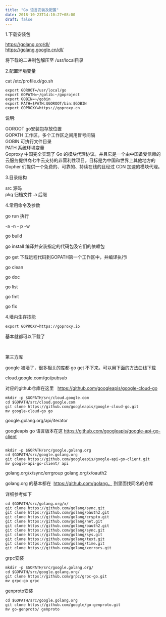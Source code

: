 ```yaml
---
title: "Go 语言安装及配置"
date: 2018-10-23T14:10:27+08:00
draft: false
---
```


1.下载安装包

 https://golang.org/dl/  
 https://golang.google.cn/dl/

 将下载的二进制包解压至 /usr/local目录

2.配置环境变量

cat /etc/profile.d/go.sh 
```
export GOROOT=/usr/local/go
export GOPATH=~/golib:~/goproject
export GOBIN=~/gobin
export PATH=$PATH:$GOROOT/bin:$GOBIN
export GOPROXY=https://goproxy.cn
```

说明: 

GOROOT go安装包存放位置  
GOPATH 工作区，多个工作区之间用冒号间隔  
GOBIN  可执行文件目录  
PATH   系统环境变量  
Goproxy 中国完全实现了 Go 的模块代理协议。并且它是一个由中国备受信赖的云服务提供商七牛云支持的非营利性项目。目标是为中国和世界上其他地方的 Gopher 们提供一个免费的、可靠的、持续在线的且经过 CDN 加速的模块代理。

3.目录结构

 src 源码  
 pkg 归档文件 .a 后缀  

4.常用命令及参数

go run  执行 

   -a -n - p -w

go build 

go install 编译并安装指定的代码包及它们的依赖包 　

go get 下载远程代码到GOPATH第一个工作区中，并编译执行i

go clean 

go doc 

go list 

go fmt 

go fix 


4.墙内生存技能

```
export GOPROXY=https://goproxy.io
```
基本就都可以下载了

 

第三方库

google 被墙了，很多相关的库都 go get 不下来。可以用下面的方法曲线下载

cloud.google.com/go/pubsub

对应的github仓库在这里   https://github.com/googleapis/google-cloud-go

```
mkdir -p $GOPATH/src/cloud.google.com                                                                               
cd $GOPATH/src/cloud.google.com  
git clone https://github.com/googleapis/google-cloud-go.git                                                         
mv google-cloud-go go
```

google.golang.org/api/iterator

googleapis go 语言版本在这 https://github.com/googleapis/google-api-go-client

```

mkdir -p $GOPATH/src/google.golang.org 
cd $GOPATH/src/google.golang.org
git clone https://github.com/googleapis/google-api-go-client.git                                                  
mv google-api-go-client/ api   
```

golang.org/x/sync/errgroup
golang.org/x/oauth2

golang.org 的基本都在  https://github.com/golang， 到里面找同名的仓库

详细参考如下 

```
cd $GOPATH/src/golang.org/x/
git clone https://github.com/golang/sync.git
git clone https://github.com/golang/oauth2.git
git clone https://github.com/golang/crypto.git
git clone https://github.com/golang/net.git
git clone https://github.com/golang/oauth2.git
git clone https://github.com/golang/sync.git
git clone https://github.com/golang/sys.git
git clone https://github.com/golang/text.git
git clone https://github.com/golang/time.git
git clone https://github.com/golang/xerrors.git
```

grpc安装

```
mkdir -p $GOPATH/src/google.golang.org/
cd $GOPATH/src/google.golang.org/
git clone https://github.com/grpc/grpc-go.git
mv grpc-go grpc
```

genproto安装

```
cd $GOPATH/src/google.golang.org
git clone https://github.com/google/go-genproto.git
mv go-genproto/ genproto
```
